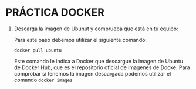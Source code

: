 # PRÁCTICA  DOCKER 

1. Descarga la imagen de Ubunut y comprueba que está en tu equipo:

    Para este paso debemos utilizar el siguiente comando:

    `docker pull ubuntu`

    Este comando le indica a Docker que descargue la imagen de Ubuntu de Docker Hub, que es el repositorio oficial de imagenes de Docke. Para comprobar si tenemos la imagen descargada podemos utilizar el comando `docker images`